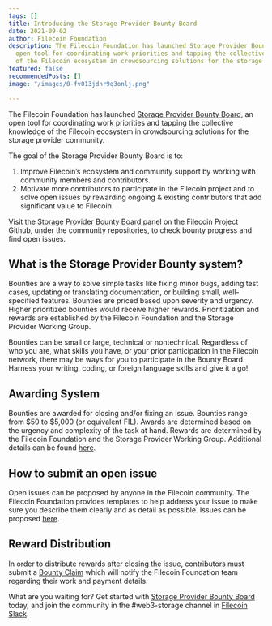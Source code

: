 ```yaml
---
tags: []
title: Introducing the Storage Provider Bounty Board
date: 2021-09-02
author: Filecoin Foundation
description: The Filecoin Foundation has launched Storage Provider Bounty Board, an
  open tool for coordinating work priorities and tapping the collective knowledge
  of the Filecoin ecosystem in crowdsourcing solutions for the storage provider community.
featured: false
recommendedPosts: []
image: "/images/0-fv013jdnr9q3onlj.png"

---
```

The Filecoin Foundation has launched [Storage Provider Bounty Board](https://github.com/filecoin-project/community/blob/master/storage-provider-bounty-program/BOUNTIES.md), an open tool for coordinating work priorities and tapping the collective knowledge of the Filecoin ecosystem in crowdsourcing solutions for the storage provider community.

The goal of the Storage Provider Bounty Board is to:

1. Improve Filecoin’s ecosystem and community support by working with community members and contributors.
2. Motivate more contributors to participate in the Filecoin project and to solve open issues by rewarding ongoing & existing contributors that add significant value to Filecoin.

Visit the [Storage Provider Bounty Board panel](https://github.com/filecoin-project/community/projects/1) on the Filecoin Project Github, under the community repositories, to check bounty progress and find open issues.

## **What is the Storage Provider Bounty system?**

Bounties are a way to solve simple tasks like fixing minor bugs, adding test cases, updating or translating documentation, or building small, well-specified features. Bounties are priced based upon severity and urgency. Higher prioritized bounties would receive higher rewards. Prioritization and rewards are established by the Filecoin Foundation and the Storage Provider Working Group.

Bounties can be small or large, technical or nontechnical. Regardless of who you are, what skills you have, or your prior participation in the Filecoin network, there may be ways for you to participate in the Bounty Board. Harness your writing, coding, or foreign language skills and give it a go!

## **Awarding System**

Bounties are awarded for closing and/or fixing an issue. Bounties range from $50 to $5,000 (or equivalent FIL). Awards are determined based on the urgency and complexity of the task at hand. Rewards are determined by the Filecoin Foundation and the Storage Provider Working Group. Additional details can be found [here](https://github.com/filecoin-project/community/blob/master/storage-provider-bounty-program/BOUNTIES.md).

## **How to submit an open issue**

Open issues can be proposed by anyone in the Filecoin community. The Filecoin Foundation provides templates to help address your issue to make sure you describe them clearly and as detail as possible. Issues can be proposed [here](https://github.com/filecoin-project/community/issues/new/choose).

## **Reward Distribution**

In order to distribute rewards after closing the issue, contributors must submit a [Bounty Claim](https://github.com/filecoin-project/community/issues/new/choose) which will notify the Filecoin Foundation team regarding their work and payment details.

What are you waiting for? Get started with [Storage Provider Bounty Board](https://github.com/filecoin-project/community/blob/master/storage-provider-bounty-program/BOUNTIES.md) today, and join the community in the #web3-storage channel in [Filecoin Slack](https://app.slack.com/client/TEHTVS1L6/C027XP5BTGB/thread/G01KU7G441Y-1616053098.177800).